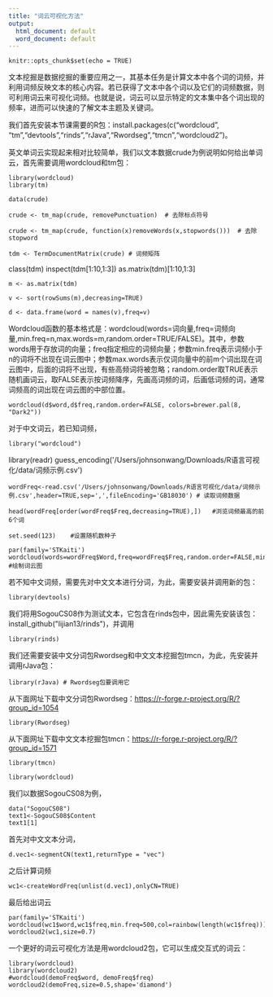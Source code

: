 ```yaml
---
title: "词云可视化方法"
output:
  html_document: default
  word_document: default
---
```


```{r setup, include=FALSE}
knitr::opts_chunk$set(echo = TRUE)
```

文本挖掘是数据挖掘的重要应用之一，其基本任务是计算文本中各个词的词频，并利用词频反映文本的核心内容。若已获得了文本中各个词以及它们的词频数据，则可利用词云来可视化词频。也就是说，词云可以显示特定的文本集中各个词出现的频率，进而可以快速的了解文本主题及关键词。

我们首先安装本节课需要的R包：install.packages(c(“wordcloud”, “tm”,“devtools”,“rinds”,“rJava”,“Rwordseg”,“tmcn”,“wordcloud2”)。

英文单词云实现起来相对比较简单，我们以文本数据crude为例说明如何给出单词云，首先需要调用wordcloud和tm包：
```{r}
library(wordcloud)
library(tm)
```

```{r}
data(crude)
```

```{r}
crude <- tm_map(crude, removePunctuation)  # 去除标点符号
```

```{r}
crude <- tm_map(crude, function(x)removeWords(x,stopwords()))  # 去除stopword
```

```{r}
tdm <- TermDocumentMatrix(crude) # 词频矩阵
```
class(tdm)
inspect(tdm[1:10,1:3])
as.matrix(tdm)[1:10,1:3]
```{r}
m <- as.matrix(tdm) 
```

```{r}
v <- sort(rowSums(m),decreasing=TRUE)
```

```{r}
d <- data.frame(word = names(v),freq=v)
```

Wordcloud函数的基本格式是：wordcloud(words=词向量,freq=词频向量,min.freq=n,max.words=m,random.order=TRUE/FALSE)。其中，参数words用于存放词的向量；freq指定相应的词频向量；参数min.freq表示词频小于n的词将不出现在词云图中；参数max.words表示仅词向量中的前m个词出现在词云图中，后面的词将不出现，有些高频词将被忽略；random.order取TRUE表示随机画词云，取FALSE表示按词频降序，先画高词频的词，后画低词频的词，通常词频高的词出现在词云图的中部位置。

```{r}
wordcloud(d$word,d$freq,random.order=FALSE, colors=brewer.pal(8, "Dark2"))
```

对于中文词云，若已知词频，

```{r}
library("wordcloud")
```

library(readr)
guess_encoding('/Users/johnsonwang/Downloads/R语言可视化/data/词频示例.csv')
```{r}
wordFreq<-read.csv('/Users/johnsonwang/Downloads/R语言可视化/data/词频示例.csv',header=TRUE,sep=',',fileEncoding='GB18030') # 读取词频数据
```

```{r}
head(wordFreq[order(wordFreq$Freq,decreasing=TRUE),])   #浏览词频最高的前6个词
```

```{r}
set.seed(123)    #设置随机数种子
```

```{r}
par(family='STKaiti')
wordcloud(words=wordFreq$Word,freq=wordFreq$Freq,random.order=FALSE,min.freq=20)  #绘制词云图
```

若不知中文词频，需要先对中文文本进行分词，为此，需要安装并调用新的包：
```{r}
library(devtools)
```

我们将用SogouCS08作为测试文本，它包含在rinds包中，因此需先安装该包：install_github("lijian13/rinds")，并调用

```{r}
library(rinds)
```

我们还需要安装中文分词包Rwordseg和中文文本挖掘包tmcn，为此，先安装并调用rJava包：

```{r}
library(rJava) # Rwordseg包要调用它
```

从下面网址下载中文分词包Rwordseg：https://r-forge.r-project.org/R/?group_id=1054

```{r}
library(Rwordseg)
```

从下面网址下载中文文本挖掘包tmcn：https://r-forge.r-project.org/R/?group_id=1571

```{r}
library(tmcn)
```

```{r}
library(wordcloud)
```

我们以数据SogouCS08为例，

```{r}
data("SogouCS08")
text1<-SogouCS08$Content
text1[1]
```

首先对中文文本分词，

```{r}
d.vec1<-segmentCN(text1,returnType = "vec")
```

之后计算词频

```{r}
wc1<-createWordFreq(unlist(d.vec1),onlyCN=TRUE)
```

最后给出词云

```{r}
par(family='STKaiti')
wordcloud(wc1$word,wc1$freq,min.freq=500,col=rainbow(length(wc1$freq)))
wordcloud2(wc1,size=0.7)
```

一个更好的词云可视化方法是用wordcloud2包，它可以生成交互式的词云：

```{r}
library(wordcloud) 
library(wordcloud2) 
#wordcloud(demoFreq$word, demoFreq$freq) 
wordcloud2(demoFreq,size=0.5,shape='diamond')
```

